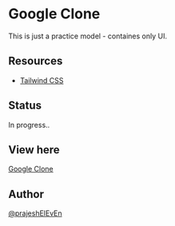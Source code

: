 # Google Clone

This is just a practice model - containes only UI.

## Resources

- [Tailwind CSS](https://tailwindcss.com/)

## Status

In progress..

## View here

[Google Clone]()

## Author

[@prajeshElEvEn](https://github.com/prajeshElEvEn)

